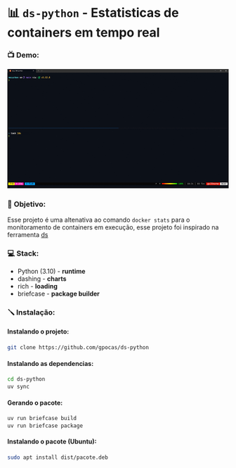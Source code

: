 # 📊 `ds-python` - Estatisticas de containers em tempo real


### 📺 __Demo:__
![](assets/clip.gif)

### 📝 __Objetivo:__
Esse projeto é uma altenativa ao comando `docker stats` para o monitoramento de containers em execução, esse projeto foi inspirado na ferramenta [ds](https://github.com/rafaelrcamargo/ds)


### 💻 __Stack:__
- Python (3.10) - __runtime__
- dashing - __charts__
- rich - __loading__
- briefcase - __package builder__



### 🪛 __Instalação:__

#### Instalando o projeto:
```bash
git clone https://github.com/gpocas/ds-python
```

#### Instalando as dependencias:
```bash
cd ds-python
uv sync
```
#### Gerando o pacote:
```bash
uv run briefcase build
uv run briefcase package
```
#### Instalando o pacote (Ubuntu):
```bash
sudo apt install dist/pacote.deb
```





